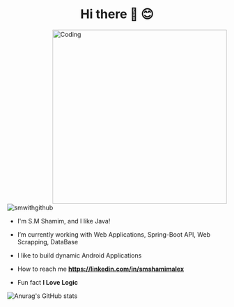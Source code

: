 <h1 align="center">Hi there 👋 😊</h1>
<img align="right" alt="Coding" width="400" src="https://cdn.dribbble.com/users/1162077/screenshots/3848914/programmer.gif">

<p align="left"> <img src="https://komarev.com/ghpvc/?username=smwithgithub&label=Profile%20views&color=0e75b6&style=flat" alt="smwithgithub" /> </p>

- I'm S.M Shamim, and I like Java!

- I’m currently working with Web Applications, Spring-Boot API, Web Scrapping, DataBase

- I like to build dynamic Android Applications

- How to reach me **https://linkedin.com/in/smshamimalex**

- Fun fact **I Love Logic**

![Anurag's GitHub stats](https://github-readme-stats.vercel.app/api?username=smwithgithub&show_icons=true&theme=radical)
